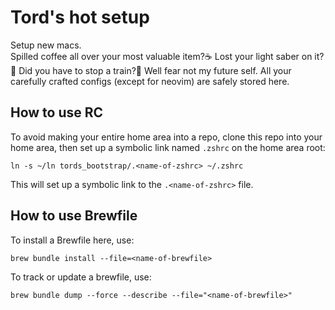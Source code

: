 # Tord's hot setup
Setup new macs. <br> Spilled coffee all over your most valuable item?☕️ Lost your light saber on it?🔦 Did you have to stop a train?🚂 Well fear not my future self. All your carefully crafted configs (except for neovim) are safely stored here.

## How to use RC
To avoid making your entire home area into a repo, clone this repo into your home area, then set up a symbolic link named `.zshrc` on the home area root:

`ln -s ~/ln tords_bootstrap/.<name-of-zshrc> ~/.zshrc`

This will set up a symbolic link to the `.<name-of-zshrc>` file.

## How to use Brewfile
To install a Brewfile here, use:

`brew bundle install --file=<name-of-brewfile>`

To track or update a brewfile, use:

`brew bundle dump --force --describe --file="<name-of-brewfile>"`
